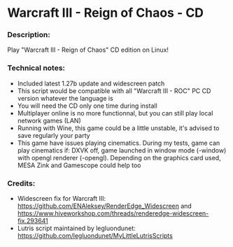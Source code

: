 # Warcraft III - Reign of Chaos - CD
### Description:
Play "Warcraft III - Reign of Chaos" CD edition on Linux!
### Technical notes:
- Included latest 1.27b update and widescreen patch
- This script would be compatible with all "Warcraft III - ROC" PC CD version whatever the language is
- You will need the CD only one time during install
- Multiplayer online is no more functionnal, but you can still play local network games (LAN)
- Running with Wine, this game could be a little unstable, it's advised to save regularly your party
- This game have issues playing cinematics. During my tests, game can play cinematics if: DXVK off, game launched in window mode (-window) with opengl renderer (-opengl). Depending on the graphics card used, MESA Zink and Gamescope could help too
### Credits:
- Widescreen fix for Warcraft III: https://github.com/ENAleksey/RenderEdge_Widescreen and https://www.hiveworkshop.com/threads/renderedge-widescreen-fix.293641
- Lutris script maintained by legluondunet: https://github.com/legluondunet/MyLittleLutrisScripts
